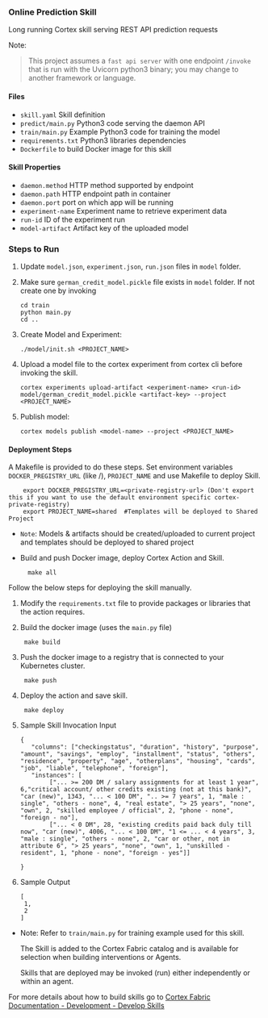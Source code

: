 ### Online Prediction Skill

Long running Cortex skill serving REST API prediction requests

Note:
> This project assumes a `fast api server` with one endpoint `/invoke` that is run with the Uvicorn python3 binary; you may change to another framework or language.


#### Files
* `skill.yaml` Skill definition
* `predict/main.py` Python3 code serving the daemon API
* `train/main.py` Example Python3 code for training the model
* `requirements.txt` Python3 libraries dependencies
* `Dockerfile` to build Docker image for this skill

#### Skill Properties
* `daemon.method` HTTP method supported by endpoint
* `daemon.path` HTTP endpoint path in container
* `daemon.port` port on which app will be running
* `experiment-name` Experiment name to retrieve experiment data
* `run-id` ID of the experiment run
*  `model-artifact` Artifact key of the uploaded model

### Steps to Run
1. Update `model.json`, `experiment.json`, `run.json` files in `model` folder. 
2. Make sure `german_credit_model.pickle` file exists in `model` folder. 
If not create one by invoking 

       cd train
       python main.py
       cd ..
       
3. Create Model and Experiment:
            
       ./model/init.sh <PROJECT_NAME> 
        
4. Upload a model file to the cortex experiment from cortex cli before invoking the skill.

       cortex experiments upload-artifact <experiment-name> <run-id> model/german_credit_model.pickle <artifact-key> --project <PROJECT_NAME>
       
5. Publish model:

       cortex models publish <model-name> --project <PROJECT_NAME>

#### Deployment Steps

A Makefile is provided to do these steps. Set environment variables `DOCKER_PREGISTRY_URL` (like <docker-registry-url>/<namespace-org>), `PROJECT_NAME` and use Makefile to deploy Skill.<br>
        
        export DOCKER_PREGISTRY_URL=<private-registry-url> (Don't export this if you want to use the default environment specific cortex-private-registry)
        export PROJECT_NAME=shared  #Templates will be deployed to Shared Project
        
* `Note`: Models & artifacts should be created/uploaded to current project and templates should be deployed to shared project
* Build and push Docker image, deploy Cortex Action and Skill.
        
        make all 

Follow the below steps for deploying the skill manually.

1. Modify the `requirements.txt` file to provide packages or libraries that the action requires.
2. Build the docker image (uses the `main.py` file)
  
        make build
 
3. Push the docker image to a registry that is connected to your Kubernetes cluster.
  
        make push
  
4. Deploy the action and save skill.
  
        make deploy
  
5. Sample Skill Invocation Input
    
       {
          "columns": ["checkingstatus", "duration", "history", "purpose", "amount", "savings", "employ", "installment", "status", "others", "residence", "property", "age", "otherplans", "housing", "cards", "job", "liable", "telephone", "foreign"],
          "instances": [
               ["... >= 200 DM / salary assignments for at least 1 year", 6,"critical account/ other credits existing (not at this bank)", "car (new)", 1343, "... < 100 DM", ".. >= 7 years", 1, "male : single", "others - none", 4, "real estate", "> 25 years", "none", "own", 2, "skilled employee / official", 2, "phone - none", "foreign - no"],
               ["... < 0 DM", 28, "existing credits paid back duly till now", "car (new)", 4006, "... < 100 DM", "1 <= ... < 4 years", 3, "male : single", "others - none", 2, "car or other, not in attribute 6", "> 25 years", "none", "own", 1, "unskilled - resident", 1, "phone - none", "foreign - yes"]]
          
       }
       
6. Sample Output

       [
        1,
        2
       ]

* Note: Refer to `train/main.py`  for training example used for this skill.
   
   The Skill is added to the Cortex Fabric catalog and is available for selection when building interventions or Agents.

   Skills that are deployed may be invoked (run) either independently or within an agent.

For more details about how to build skills go to [Cortex Fabric Documentation - Development - Develop Skills](https://cognitivescale.github.io/cortex-fabric/docs/models/mlops#skill-builder)
